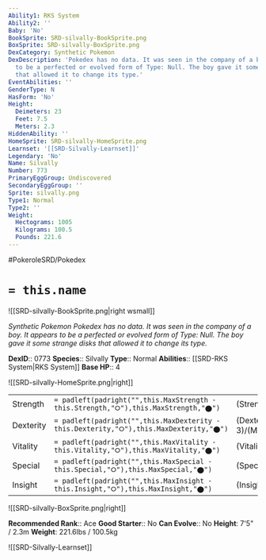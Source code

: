 ```yaml
---
Ability1: RKS System
Ability2: ''
Baby: 'No'
BookSprite: SRD-silvally-BookSprite.png
BoxSprite: SRD-silvally-BoxSprite.png
DexCategory: Synthetic Pokemon
DexDescription: 'Pokedex has no data. It was seen in the company of a boy. It appears
  to be a perfected or evolved form of Type: Null. The boy gave it some strange disks
  that allowed it to change its type.'
EventAbilities: ''
GenderType: N
HasForm: 'No'
Height:
  Deimeters: 23
  Feet: 7.5
  Meters: 2.3
HiddenAbility: ''
HomeSprite: SRD-silvally-HomeSprite.png
Learnset: '[[SRD-Silvally-Learnset]]'
Legendary: 'No'
Name: Silvally
Number: 773
PrimaryEggGroup: Undiscovered
SecondaryEggGroup: ''
Sprite: silvally.png
Type1: Normal
Type2: ''
Weight:
  Hectograms: 1005
  Kilograms: 100.5
  Pounds: 221.6
---
```


#PokeroleSRD/Pokedex

# `= this.name`

![[SRD-silvally-BookSprite.png|right wsmall]]

*Synthetic Pokemon*
*Pokedex has no data. It was seen in the company of a boy. It appears to be a perfected or evolved form of Type: Null. The boy gave it some strange disks that allowed it to change its type.*

**DexID**:: 0773
**Species**:: Silvally
**Type**:: Normal
**Abilities**:: [[SRD-RKS System|RKS System]]
**Base HP**:: 4

![[SRD-silvally-HomeSprite.png|right]]

|           |                                                                                        |                                          |
| --------- | -------------------------------------------------------------------------------------- | ---------------------------------------- |
| Strength  | `= padleft(padright("",this.MaxStrength - this.Strength,"⭘"),this.MaxStrength,"⬤")`    | (Strength::3)/(MaxStrength::6)   |
| Dexterity | `= padleft(padright("",this.MaxDexterity - this.Dexterity,"⭘"),this.MaxDexterity,"⬤")` | (Dexterity:: 3)/(MaxDexterity::6) |
| Vitality  | `= padleft(padright("",this.MaxVitality - this.Vitality,"⭘"),this.MaxVitality,"⬤")`    | (Vitality::3)/(MaxVitality::6)   |
| Special   | `= padleft(padright("",this.MaxSpecial - this.Special,"⭘"),this.MaxSpecial,"⬤")`       | (Special::3)/(MaxSpecial::6)     |
| Insight   | `= padleft(padright("",this.MaxInsight - this.Insight,"⭘"),this.MaxInsight,"⬤")`       | (Insight::3)/(MaxInsight::6)     |

![[SRD-silvally-BoxSprite.png|right]]

**Recommended Rank**:: Ace
**Good Starter**:: No
**Can Evolve**:: No
**Height**: 7'5" / 2.3m
**Weight**: 221.6lbs / 100.5kg

![[SRD-Silvally-Learnset]]
